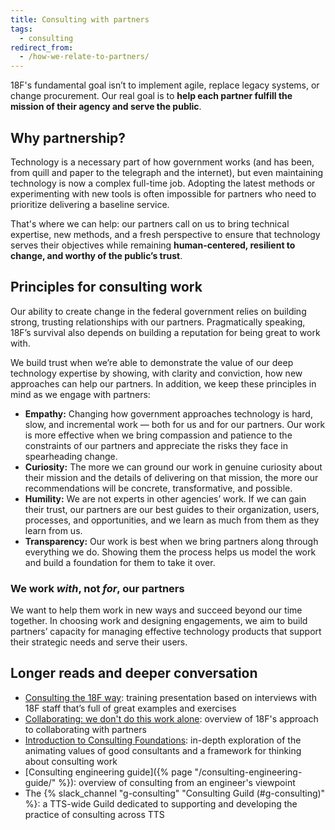 ```yaml
---
title: Consulting with partners
tags:
  - consulting
redirect_from:
  - /how-we-relate-to-partners/
---
```


18F's fundamental goal isn’t to implement agile, replace legacy systems, or
change procurement. Our real goal is to **help each partner fulfill the mission
of their agency and serve the public**.

## Why partnership?

Technology is a necessary part of how government works (and has been, from quill
and paper to the telegraph and the internet), but even maintaining technology is
now a complex full-time job. Adopting the latest methods or experimenting with
new tools is often impossible for partners who need to prioritize delivering a
baseline service.

That's where we can help: our partners call on us to bring technical expertise,
new methods, and a fresh perspective to ensure that technology serves their
objectives while remaining **human-centered, resilient to change, and worthy of
the public’s trust**.

## Principles for consulting work

Our ability to create change in the federal government relies on building
strong, trusting relationships with our partners. Pragmatically speaking, 18F’s
survival also depends on building a reputation for being great to work with.

We build trust when we’re able to demonstrate the value of our deep technology
expertise by showing, with clarity and conviction, how new approaches can help
our partners. In addition, we keep these principles in mind as we engage with
partners:

- **Empathy:** Changing how government approaches technology is hard, slow, and
  incremental work — both for us and for our partners. Our work is more
  effective when we bring compassion and patience to the constraints of our
  partners and appreciate the risks they face in spearheading change.
- **Curiosity:** The more we can ground our work in genuine curiosity about
  their mission and the details of delivering on that mission, the more our
  recommendations will be concrete, transformative, and possible.
- **Humility:** We are not experts in other agencies’ work. If we can gain their
  trust, our partners are our best guides to their organization, users,
  processes, and opportunities, and we learn as much from them as they learn
  from us.
- **Transparency:** Our work is best when we bring partners along through
  everything we do. Showing them the process helps us model the work and build a
  foundation for them to take it over.

### We work _with_, not _for_, our partners

We want to help them work in new ways and succeed beyond our time together. In
choosing work and designing engagements, we aim to build partners’ capacity for
managing effective technology products that support their strategic needs and
serve their users.

## Longer reads and deeper conversation

- [Consulting the 18F way](https://docs.google.com/presentation/d/1LQOSCf3cHmiVMdVUk5NEjfJP0aIIkeKfYIBzaXuNTFc/edit#):
  training presentation based on interviews with 18F staff that’s full of great
  examples and exercises
- [Collaborating: we don't do this work alone](https://docs.google.com/presentation/d/1Lm4YbE4yfvn5qfMy7oGNCd1w4pUhMl_I-_EVSQWNFPQ/edit#):
  overview of 18F's approach to collaborating with partners
- [Introduction to Consulting Foundations](https://docs.google.com/document/d/1it5-GDhOVk3g6mRfW_6_WaiOJzAfylA3umQebmlBDqs/edit#):
  in-depth exploration of the animating values of good consultants and a
  framework for thinking about consulting work
- [Consulting engineering guide]({% page "/consulting-engineering-guide/" %}):
  overview of consulting from an engineer's viewpoint
- The {% slack_channel "g-consulting" "Consulting Guild (#g-consulting)" %}: a
  TTS-wide Guild dedicated to supporting and developing the practice of
  consulting across TTS
